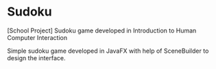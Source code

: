 # Sudoku
[School Project] Sudoku game developed in Introduction to Human Computer Interaction

Simple sudoku game developed in JavaFX with help of SceneBuilder to design the interface.
